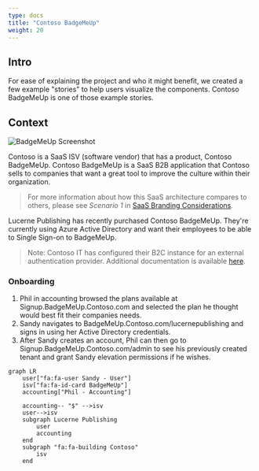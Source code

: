 ```yaml
---
type: docs
title: "Contoso BadgeMeUp"
weight: 20
---
```


## Intro

For ease of explaining the project and who it might benefit, we created a few example "stories" to help users visualize the components. Contoso BadgeMeUp is one of those example stories.

## Context

![BadgeMeUp Screenshot](../badgemeup-screenshot.gif)

Contoso is a SaaS ISV (software vendor) that has a product, Contoso BadgeMeUp. Contoso BadgeMeUp is a SaaS B2B application that Contoso sells to companies that want a great tool to improve the culture within their organization.

> For more information about how this SaaS architecture compares to others, please see *Scenario 1* in [SaaS Branding Considerations](../branding-considerations-for-saas/#scenario-1---pure-b2b).

Lucerne Publishing has recently purchased Contoso BadgeMeUp. They're currently using Azure Active Directory and want their employees to be able to Single Sign-on to BadgeMeUp.

> Note: Contoso IT has configured their B2C instance for an external authentication provider. Additional documentation is available [here](https://docs.microsoft.com/en-us/azure/active-directory-b2c/identity-provider-azure-ad-multi-tenant?pivots=b2c-user-flow).

### Onboarding

1. Phil in accounting browsed the plans available at Signup.BadgeMeUp.Contoso.com and selected the plan he thought would best fit their companies needs.
2. Sandy navigates to BadgeMeUp.Contoso.com/lucernepublishing and signs in using her Active Directory credentials.
3. After Sandy creates an account, Phil can then go to Signup.BadgeMeUp.Contoso.com/admin to see his previously created tenant and grant Sandy elevation permissions if he wishes. 

```mermaid
graph LR
	user["fa:fa-user Sandy - User"]
	isv["fa:fa-id-card BadgeMeUp"]
	accounting["Phil - Accounting"]

	accounting-- "$" -->isv
	user-->isv
	subgraph Lucerne Publishing
		user
		accounting
	end
	subgraph "fa:fa-building Contoso"
		isv
	end
```